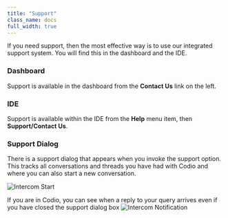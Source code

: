 ```yaml
---
title: "Support"
class_name: docs
full_width: true
---
```


If you need support, then the most effective way is to use our integrated support system. You will find this in the dashboard and the IDE.

### Dashboard
Support is available in the dashboard from the **Contact Us** link on the left.

### IDE
Support is available within the IDE from the **Help** menu item, then **Support/Contact Us**.

### Support Dialog
There is a support dialog that appears when you invoke the support option. This tracks all conversations and threads you have had with Codio and where you can also start a new conversation.

<img alt="Intercom Start" src="/img/docs/intercomstart.png" class="simple"/>

If you are in Codio, you can see when a reply to your query arrives even if you have closed the support dialog box 
<img alt="Intercom Notification" src="/img/docs/intercomnotification.png" class="simple"/>




